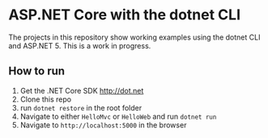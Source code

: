 # ASP.NET Core with the dotnet CLI

The projects in this repository show working examples using the dotnet CLI and ASP.NET 5. This is a work in progress.


## How to run

1. Get the .NET Core SDK http://dot.net
2. Clone this repo
3. run `dotnet restore` in the root folder
4. Navigate to either `HelloMvc` or `HelloWeb` and run `dotnet run`
5. Navigate to `http://localhost:5000` in the browser

